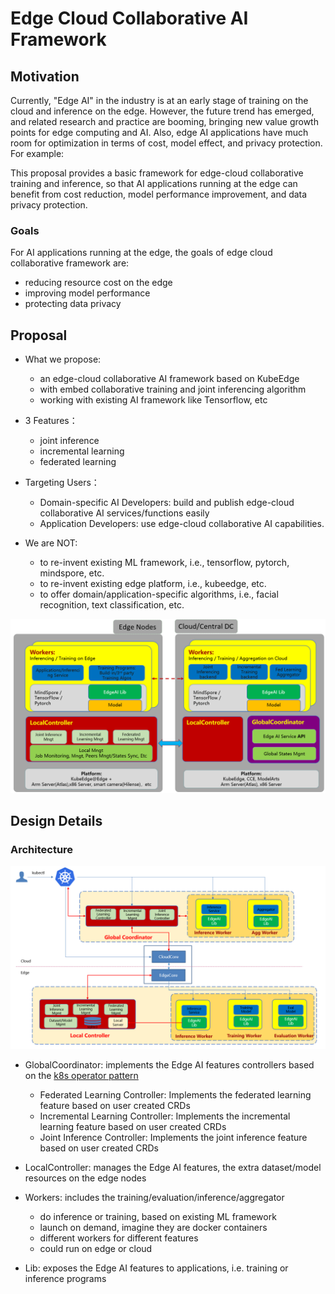 # Edge Cloud Collaborative AI Framework

## Motivation

Currently, "Edge AI" in the industry is at an early stage of training on the cloud and inference on the edge. However, the future trend has emerged, and related research and practice are booming, bringing new value growth points for edge computing and AI. Also, edge AI applications have much room for optimization in terms of cost, model effect, and privacy protection. For example:


This proposal provides a basic framework for edge-cloud collaborative training and inference, so that AI applications running at the edge can benefit from cost reduction, model performance improvement, and data privacy protection.


### Goals

For AI applications running at the edge, the goals of edge cloud collaborative framework are:
* reducing resource cost on the edge 
* improving model performance 
* protecting data privacy


## Proposal
* What we propose:
    * an edge-cloud collaborative AI framework based on KubeEdge
    * with embed collaborative training and joint inferencing algorithm
    * working with existing AI framework like Tensorflow, etc

* 3 Features：
    * joint inference
    * incremental learning
    * federated learning
    
* Targeting Users：
    * Domain-specific AI Developers: build and publish edge-cloud collaborative AI services/functions easily 
    * Application Developers: use edge-cloud collaborative AI capabilities.

* We are NOT:
    * to re-invent existing ML framework, i.e., tensorflow, pytorch, mindspore, etc.
    * to re-invent existing edge platform, i.e., kubeedge, etc.
    * to offer domain/application-specific algorithms, i.e.,  facial recognition, text classification, etc.
    
![](./images/framework.png)

## Design Details


### Architecture

![](./images/architecture.png)

* GlobalCoordinator: implements the Edge AI features controllers based on the [k8s operator pattern](https://kubernetes.io/docs/concepts/extend-kubernetes/operator/)
    * Federated Learning Controller: Implements the federated learning feature based on user created CRDs
    * Incremental Learning Controller: Implements the incremental learning feature based on user created CRDs
    * Joint Inference Controller: Implements the joint inference feature based on user created CRDs

* LocalController: manages the Edge AI features, the extra dataset/model resources on the edge nodes
        
* Workers: includes the training/evaluation/inference/aggregator
    * do inference or training, based on existing ML framework
    * launch on demand, imagine they are docker containers
    * different workers for different features
    * could run on edge or cloud
    
* Lib: exposes the Edge AI features to applications, i.e. training or inference programs


    
